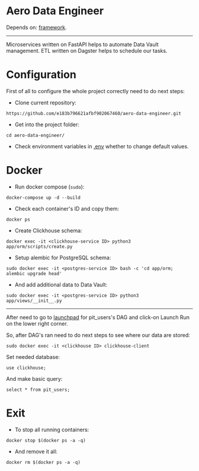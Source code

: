 # Aero Data Engineer
Depends on: [framework](https://github.com/e183b796621afbf902067460/aero-data-engineer/tree/master/etl/framework).

---

Microservices written on FastAPI helps to automate Data Vault management. ETL written on Dagster helps to schedule our tasks.

# Configuration

First of all to configure the whole project correctly need to do next steps:

- Clone current repository:
```
https://github.com/e183b796621afbf902067460/aero-data-engineer.git
```

- Get into the project folder:
```
cd aero-data-engineer/
```

- Check environment variables in [.env](https://github.com/e183b796621afbf902067460/aero-data-engineer/blob/master/etl/.env) whether to change default values.

# Docker

- Run docker compose (`sudo`):
```
docker-compose up -d --build
```

- Check each container's ID and copy them:
```
docker ps
```

- Create Clickhouse schema:
```
docker exec -it <clickhouse-service ID> python3 app/orm/scripts/create.py
```

- Setup alembic for PostgreSQL schema:
```
sudo docker exec -it <postgres-service ID> bash -c 'cd app/orm; alembic upgrade head'
```

- And add additional data to Data Vault:
```
sudo docker exec -it <postgres-service ID> python3 app/views/__init__.py
```

---

After need to go to [launchpad](http://localhost:3000/locations/definitions.py%3Apit_users/jobs/pit_users/playground) for pit_users's DAG and click-on Launch Run on the lower right corner. 


So, after DAG's ran need to do next steps to see where our data are stored:
```
sudo docker exec -it <clickhouse ID> clickhouse-client
```

Set needed database:
```
use clickhouse;
```

And make basic query:
```
select * from pit_users;
```

# Exit
- To stop all running containers:
```
docker stop $(docker ps -a -q)
```
- And remove it all:
```
docker rm $(docker ps -a -q)
```
